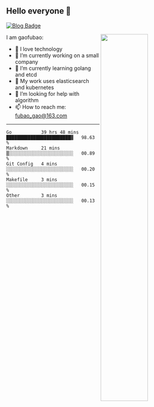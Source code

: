 ## Hello everyone 👋

[![Blog Badge](https://img.shields.io/badge/blog-60k+%20pageview-brightgreen)](https://www.jianshu.com/u/d777ec56a358)

<img align="right" width="50%" src="https://github-readme-stats.vercel.app/api?username=gaofubao&theme=dark">

I am gaofubao:

- 🔭 I love technology
- 🌱 I’m currently working on a small company
- 👯 I’m currently learning golang and etcd
- 💬 My work uses elasticsearch and kubernetes
- 🤔 I’m looking for help with algorithm
- 📫 How to reach me: fubao_gao@163.com

---


<!--START_SECTION:waka-->
```text
Go           39 hrs 48 mins  ████████████████████████▓   98.63 % 
Markdown     21 mins         ▒░░░░░░░░░░░░░░░░░░░░░░░░   00.89 % 
Git Config   4 mins          ░░░░░░░░░░░░░░░░░░░░░░░░░   00.20 % 
Makefile     3 mins          ░░░░░░░░░░░░░░░░░░░░░░░░░   00.15 % 
Other        3 mins          ░░░░░░░░░░░░░░░░░░░░░░░░░   00.13 % 
```
<!--END_SECTION:waka-->

